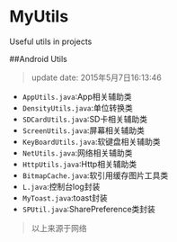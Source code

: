 # MyUtils
Useful utils in projects

##Android Utils
> update date: 2015年5月7日16:13:46
- `AppUtils.java`:App相关辅助类
- `DensityUtils.java`:单位转换类 
- `SDCardUtils.java`:SD卡相关辅助类 
- `ScreenUtils.java`:屏幕相关辅助类 
- `KeyBoardUtils.java`:软键盘相关辅助类
- `NetUtils.java`:网络相关辅助类 
- `HttpUtils.java`:Http相关辅助类 
- `BitmapCache.java`:软引用缓存图片工具类
- `L.java`:控制台log封装
- `MyToast.java`:toast封装
- `SPUtil.java`:SharePreference类封装

> 以上来源于网络
